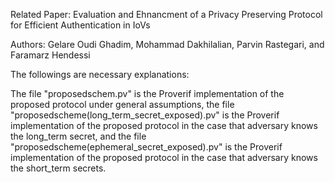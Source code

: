
Related Paper: Evaluation and Ehnancment of a Privacy Preserving Protocol for Efficient Authentication in IoVs

Authors: Gelare Oudi Ghadim, Mohammad Dakhilalian, Parvin Rastegari, and Faramarz Hendessi

The followings are necessary explanations:

The file "proposedschem.pv" is the Proverif implementation of the proposed protocol under general assumptions, the file "proposedscheme(long_term_secret_exposed).pv" is the Proverif implementation of the proposed protocol in the case that adversary knows the long_term secret, and the file "proposedscheme(ephemeral_secret_exposed).pv" is the Proverif implementation of the proposed protocol in the case that adversary knows the short_term secrets.
